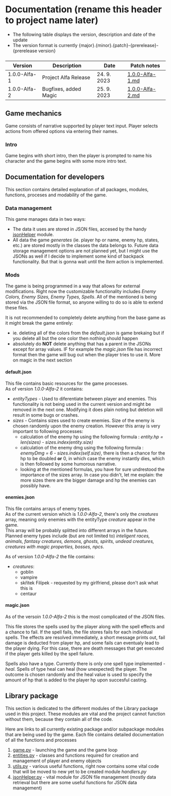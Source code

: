 # Documentation (rename this header to project name later)
 - The following table displays the version, description and date of the update
 - The version format is currently {major}.{minor}.{patch}-{prerelease}-{prerelease version}
###

   Version    |      Description      |     Date    |                   Patch notes                   |
--------------|-----------------------|-------------|-------------------------------------------------|
 1.0.0-Alfa-1 | Project Alfa Release  | 24. 9. 2023 | [1.0.0-Alfa-1.md](./patchNotes/1.0.0-Alfa-1.md) |
 1.0.0-Alfa-2 | Bugfixes, added Magic | 25. 9. 2023 | [1.0.0-Alfa-2.md](./patchNotes/1.0.0-Alfa-2.md) |

## Game mechanics
Game consists of narrative supported by player text input. Player selects actions from offered options via entering their names.
### Intro
Game begins with short intro, then the player is prompted to name his character and the game begins with some more intro text.

## Documentation for developers
This section contains detailed explanation of all packages, modules, functions, proceses and modability of the game.

### Data management
This game manages data in two ways:
 - The data it uses are stored in JSON files, accesed by the handy [jsonHelper](./Modules/jsonHelper.md) module.
 - All data the game *generates* (ie. player hp or name, enemy hp, states, etc.) are stored mostly in the classes the data belongs to. Future data storage management options are not planned yet, but I might use the JSONs as well if I decide to implement some kind of backpack functionality. But that is gonna wait until the *Item* action is implemented.

### Mods
The game is being programmed in a way that allows for external modifications. Right now the customizable functionality includes *Enemy Colors, Enemy Sizes, Enemy Types, Spells*. All of the mentioned is being stored via the JSON file format, so anyone willing to do so is able to extend these files.

It is not recommended to completely delete anything from the base game as it might break the game entirely:
 - ie. deleting all of the colors from the *default.json* is game brekaing but if you delete all but the one color then nothing should happen
 - absolutely do **NOT** delete anything that has a parent in the JSONs except for array values. IF for example the *magic.json* file has incorrect format then the game will bug out when the player tries to use it. More on magic in the next section

#### default.json
This file contains basic resources for the game processes.\
As of version *1.0.0-Alfa-2* it contains:
 - *entityTypes* - Used to diferentiate between player and enemies. This functionality is not being used in the current version and might be removed in the next one. Modifying it does plain noting but deletion will result in some bugs or crashes.
 - *sizes* - Contains sizes used to create enemies. Size of the enemy is chosen randomly upon the enemy creation. However this array is very important to following processes:
    - calculation of the enemy hp using the following formula : *entity.hp = len(sizes) - sizes.index(entity.size)*
    - calculation of the enemy dmg using the following formula : *enemyDmg = 6 - sizes.index(self.size)*, there is then a chance for the hp to be doubled **or** 0, in which case the enemy instantly dies, which is then followed by some humorous narrative.
    - looking at the mentioned formulas, you have for sure undrestood the importance of the sizes array. In case you didn't, let me explain: the more sizes there are the bigger damage and hp the enemies can possibly have.
#### enemies.json
This file contains arrays of enemy types.\
As of the current version which is *1.0.0-Alfa-2*, there's only the *creatures* array, meaning only enemies with the entityType *creature* appear in the game.\
This array will be probably splitted into different arrays in the future. Planned enemy types include (but are not limited to) *inteligent races, animals, fantasy creatures, demons, ghosts, spirits, undead creatures, creatures with magic properties, bosses, npcs*.

As of version *1.0.0-Alfa-2* the file contains:
   - *creatures*:
      - goblin
      - vampire
      - skřítek Filípek - requested by my girlfriend, please don't ask what this is
      - centaur
#### magic.json
As of the versoin *1.0.0-Alfa-2* this is the most complicated of the JSON files.

This file stores the spells used by the player along with the spell effects and a chance to fail. If the spell fails, the file stores fails for each individual spells. The effects are resolved immediately, a short message prints out, fail  damage is deducted from player hp, and some fails can eventualy lead to the player dying. For this case, there are death messages that get executed if the player gets killed by the spell failure.

Spells also have a type. Currently there is only one spell type implemented - *heal*. Spells of type heal can heal (how unexpected) the player. The outcome is chosen randomly and the heal value is used to specify the amount of hp that is added to the player hp upon succesful casting.

## Library package
This section is dedicated to the different modules of the Library package used in this project. These modules are vital and the project cannot function without them, because they contain all of the code.

Here are links to all currently existing package and/or subpackage modules that are being used by the game. Each file contains detailed documentation of all the functions and processes

1. [game.py](./Modules/game.md) - launching the game and the game loop
1. [entities.py](./Modules/entities.md) - classes and functions required for creation and management of player and enemy objects
1. [utils.py](./Modules/utils.md) - various useful functions, right now contains some vital code that will be moved to new yet to be created module *handlers.py*
1. [jsonHelper.py](./Modules/jsonHelper.md) - vital module for JSON file management (mostly data retrieval but there are some useful functions for JSON data management)
